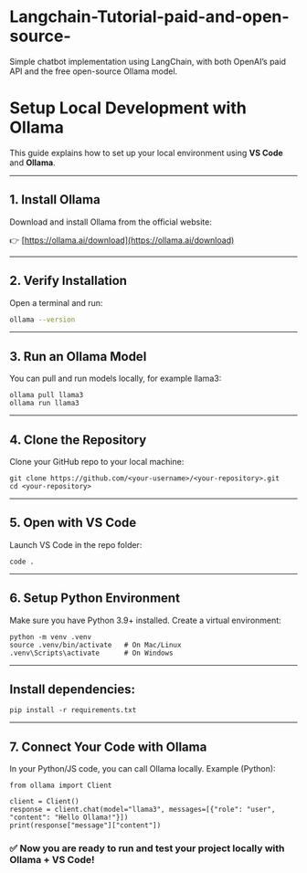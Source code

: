 # Langchain-Tutorial-paid-and-open-source-
Simple chatbot implementation using LangChain, with both OpenAI’s paid API and the free open-source Ollama model.


# Setup Local Development with Ollama

This guide explains how to set up your local environment using **VS Code** and **Ollama**.

---

## 1. Install Ollama

Download and install Ollama from the official website:

👉 [https://ollama.ai/download](https://ollama.ai/download)

---

## 2. Verify Installation

Open a terminal and run:

```bash
ollama --version
```

---

## 3. Run an Ollama Model

You can pull and run models locally, for example llama3:
```
ollama pull llama3
ollama run llama3
```

---

## 4. Clone the Repository

Clone your GitHub repo to your local machine:
```
git clone https://github.com/<your-username>/<your-repository>.git
cd <your-repository>
```
---

## 5. Open with VS Code

Launch VS Code in the repo folder:
```
code .
```
---

## 6. Setup Python Environment

Make sure you have Python 3.9+ installed. Create a virtual environment:

```
python -m venv .venv
source .venv/bin/activate   # On Mac/Linux
.venv\Scripts\activate      # On Windows
```
---

## Install dependencies:
```
pip install -r requirements.txt
```
---

## 7. Connect Your Code with Ollama

In your Python/JS code, you can call Ollama locally.
Example (Python):
```
from ollama import Client

client = Client()
response = client.chat(model="llama3", messages=[{"role": "user", "content": "Hello Ollama!"}])
print(response["message"]["content"])
```

### ✅ Now you are ready to run and test your project locally with Ollama + VS Code!

